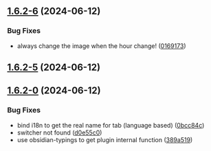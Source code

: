 ## [1.6.2-6](https://github.com/Lisandra-dev/obsidian-beautitab/compare/1.6.2-5...1.6.2-6) (2024-06-12)
### Bug Fixes

* always change the image when the hour change! ([0169173](https://github.com/Lisandra-dev/obsidian-beautitab/commit/01691732877a85f72e9b458dc09bfe94c641933d))

## [1.6.2-5](https://github.com/Lisandra-dev/obsidian-beautitab/compare/1.6.2-0...1.6.2-5) (2024-06-12)

## [1.6.2-0](https://github.com/Lisandra-dev/obsidian-beautitab/compare/1.6.2-3...1.6.2-0) (2024-06-12)
### Bug Fixes

* bind i18n to get the real name for tab (language based) ([0bcc84c](https://github.com/Lisandra-dev/obsidian-beautitab/commit/0bcc84cef77ab6d02475584eb7304aeacdd8e4bf))
* switcher not found ([d0e55c0](https://github.com/Lisandra-dev/obsidian-beautitab/commit/d0e55c0575c73112a7e4c67fa6c1d4001152de68))
* use obsidian-typings to get plugin internal function ([389a519](https://github.com/Lisandra-dev/obsidian-beautitab/commit/389a5199091587bf0bd1f18344ef432153d05992))